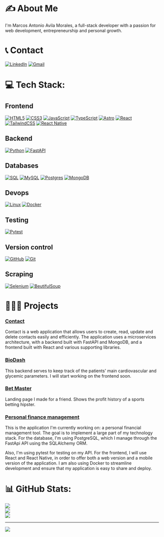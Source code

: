 # ✍️ About Me

I'm Marcos Antonio Avila Morales, a full-stack developer with a passion for web development, entrepreneurship and personal growth.

# 📞 Contact
[![LinkedIn](https://img.shields.io/badge/LinkedIn-%230077B5.svg?logo=linkedin&logoColor=white)](https://www.linkedin.com/in/marcos-antonio-avila-morales/) 
[![Gmail](https://img.shields.io/badge/Gmail-D14836?logo=gmail&logoColor=white)](mailto:marco.developer@outlook.com)


# 💻 Tech Stack:
## Frontend
[![HTML5](https://img.shields.io/badge/html5-%23E34F26.svg?style=flat&logo=html5&logoColor=white)](#) [![CSS3](https://img.shields.io/badge/css3-%231572B6.svg?style=flat&logo=css3&logoColor=white)](#) [![JavaScript](https://img.shields.io/badge/javascript-%23323330.svg?style=flat&logo=javascript&logoColor=%23F7DF1E)](#) [![TypeScript](https://img.shields.io/badge/typescript-%23007ACC.svg?style=flat&logo=typescript&logoColor=white)](#) [![Astro](https://img.shields.io/badge/astro-%232C2052.svg?style=flat&logo=astro&logoColor=white)](#) [![React](https://img.shields.io/badge/react-%2320232a.svg?style=flat&logo=react&logoColor=%2361DAFB)](#) [![TailwindCSS](https://img.shields.io/badge/tailwindcss-%2338B2AC.svg?style=flat&logo=tailwind-css&logoColor=white)](#) [![React Native](https://img.shields.io/badge/React_Native-%2320232a.svg?logo=react&logoColor=%2361DAFB)](#)

## Backend
[![Python](https://img.shields.io/badge/Python%20IDLE-3776AB?logo=python&logoColor=fff)](#) [![FastAPI](https://img.shields.io/badge/FastAPI-009485.svg?logo=fastapi&logoColor=white)](#)

## Databases
[![SQL](https://img.shields.io/badge/SQL-8A2BE2)](#) [![MySQL](https://img.shields.io/badge/MySQL-4479A1?logo=mysql&logoColor=fff)](#) [![Postgres](https://img.shields.io/badge/Postgres-%23316192.svg?logo=postgresql&logoColor=white)](#) [![MongoDB](https://img.shields.io/badge/MongoDB-%234ea94b.svg?logo=mongodb&logoColor=white)](#)

## Devops
[![Linux](https://img.shields.io/badge/Linux-FCC624?logo=linux&logoColor=black)](#) [![Docker](https://img.shields.io/badge/Docker-2496ED?logo=docker&logoColor=fff)](#)

## Testing
[![Pytest](https://img.shields.io/badge/Pytest-8A2BE2)](#)

## Version control
[![GitHub](https://img.shields.io/badge/GitHub-%23121011.svg?logo=github&logoColor=white)](#) [![Git](https://img.shields.io/badge/Git-F05032?logo=git&logoColor=fff)](#)

## Scraping
[![Selenium](https://img.shields.io/badge/Selenium-43B02A?logo=selenium&logoColor=fff)](#)
[![BeutifulSoup](https://img.shields.io/badge/BeutifulSoup-8A2BE2)](#)

# 👨🏻‍💻 Projects

<div class="grid-container-project">
	<div class="grid-item grid-item-project">
		<h3 class="poppins-medium project-h3"><a href='https://github.com/markospy/contacts' >Contact</a></h3>
		<p class='project-p'>Contact is a web application that allows users to create, read, update and delete contacts easily and efficiently. The application uses a microservices architecture, with a backend built with FastAPI and MongoDB, and a frontend built with React and various supporting libraries.<p>
	</div>
	<div class="grid-item project">
		<h3 class="poppins-medium project-h3"><a href='https://github.com/markospy/biodash' >BioDash</a></h3>
		<p class='project-p'>This backend serves to keep track of the patients' main cardiovascular and glycemic parameters. I will start working on the frontend soon.<p>
	</div>
	<div class="grid-item project">
		<h3 class="poppins-medium project-h3"><a href='https://github.com/markospy/landing_bet_master' >Bet Master</a></h3>
		<p class='project-p'>Landing page I made for a friend. Shows the profit history of a sports betting hipster.<p>
	</div>
	<div class="grid-item project">
		<h3 class="poppins-medium project-h3"><a href='https://github.com/markospy/personal_finance_management' >Personal finance management</a></h3>
<p class='project-p'>This is the application I'm currently working on: a personal financial management tool. The goal is to implement a large part of my technology stack. For the database, I'm using PostgreSQL, which I manage through the FastApi API using the SQLAlchemy ORM.
<p class='project-p'>Also, I'm using pytest for testing on my API. For the frontend, I will use React and React Native, in order to offer both a web version and a mobile version of the application. I am also using Docker to streamline development and ensure that my application is easy to share and deploy.
</div>

# 📊 GitHub Stats:
![](https://github-readme-stats.vercel.app/api?username=markospy&theme=light&hide_border=false&include_all_commits=false&count_private=false)<br/>
![](https://github-readme-streak-stats.herokuapp.com/?user=markospy&theme=light&hide_border=false)<br/>
![](https://github-readme-stats.vercel.app/api/top-langs/?username=markospy&theme=light&hide_border=false&include_all_commits=false&count_private=false&layout=compact)

---
[![](https://visitcount.itsvg.in/api?id=markospy&label=Profile%20Views&color=12&icon=5&pretty=true)](https://visitcount.itsvg.in)
